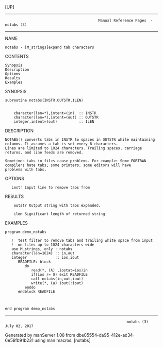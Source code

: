 [UP]

-----------------------------------------------------------------------------------------------------------------------------------
                                               Manual Reference Pages  - notabs (3)
-----------------------------------------------------------------------------------------------------------------------------------
                                                                 
NAME

    notabs - [M_strings]expand tab characters

CONTENTS

    Synopsis
    Description
    Options
    Results
    Examples

SYNOPSIS

    subroutine notabs(INSTR,OUTSTR,ILEN)


        character(len=*),intent=(in)  :: INSTR
        character(len=*),intent=(out) :: OUTSTR
        integer,intent=(out)          :: ILEN



DESCRIPTION

    NOTABS() converts tabs in INSTR to spaces in OUTSTR while maintaining columns. It assumes a tab is set every 8 characters.
    Lines are limited to 1024 characters. Trailing spaces, carriage returns, and line feeds are removed.

    Sometimes tabs in files cause problems. For example: Some FORTRAN compilers hate tabs; some printers; some editors will have
    problems with tabs.

OPTIONS

       instr Input line to remove tabs from

RESULTS

        outstr Output string with tabs expanded.

        ilen Significant length of returned string

EXAMPLES

    program demo_notabs

       !  test filter to remove tabs and trailing white space from input
       !  on files up to 1024 characters wide
       use M_strings, only : notabs
       character(len=1024) :: in,out
       integer             :: ios,iout
          READFILE: block
             do
                read(*, (A) ,iostat=ios)in
                if(ios /= 0) exit READFILE
                call notabs(in,out,iout)
                write(*, (a) )out(:iout)
             enddo
          endblock READFILE



    end program demo_notabs

-----------------------------------------------------------------------------------------------------------------------------------

                                                            notabs (3)                                                July 02, 2017

Generated by manServer 1.08 from dbe05554-da95-412e-ad34-6e59fb91b231 using man macros.
                                                             [notabs]
